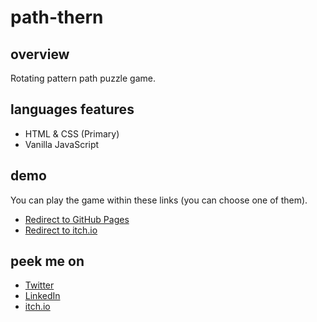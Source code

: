 # path-thern

## overview
Rotating pattern path puzzle game.

## languages features
- HTML & CSS (Primary)
- Vanilla JavaScript

## demo
You can play the game within these links (you can choose one of them).
- [Redirect to GitHub Pages](https://daimessdn.github.io/path-thern)
- [Redirect to itch.io](https://daimessdn.itch.io/path-thern)

## peek me on
- [Twitter](https://twitter.com/daimessdn)
- [LinkedIn](https://linkedin.com/in/dimaswehhh)
- [itch.io](https://daimessdn.itch.io)